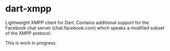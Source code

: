 dart-xmpp
=========

Lightweight XMPP client for Dart. Contains additional support for the Facebook chat server
(chat.facebook.com) which speaks a modified subset of the XMPP protocol.

This is work in progress. 


